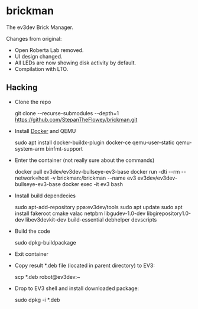brickman
========

The ev3dev Brick Manager.

Changes from original:
* Open Roberta Lab removed.
* UI design changed.
* All LEDs are now showing disk activity by default.
* Compilation with LTO.

Hacking
-------

* Clone the repo

    git clone --recurse-submodules --depth=1 https://github.com/StepanTheFlowey/brickman.git

* Install [Docker] and QEMU

    sudo apt install docker-buildx-plugin docker-ce qemu-user-static qemu-system-arm binfmt-support

* Enter the container (not really sure about the commands)

    docker pull ev3dev/ev3dev-bullseye-ev3-base
    docker run -dti --rm --network=host -v brickman:/brickman --name ev3 ev3dev/ev3dev-bullseye-ev3-base
    docker exec -it ev3 bash

* Install build dependecies

    sudo apt-add-repository ppa:ev3dev/tools
    sudo apt update
    sudo apt install fakeroot cmake valac netpbm libgudev-1.0-dev libgirepository1.0-dev libev3devkit-dev build-essential debhelper devscripts

* Build the code

    sudo dpkg-buildpackage

* Exit container
* Copy result *.deb file (located in parent directory) to EV3:

    scp *.deb robot@ev3dev:~

* Drop to EV3 shell and install downloaded package:

    sudo dpkg -i *.deb

[Docker]: https://www.docker.com
